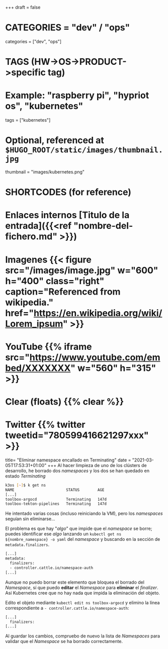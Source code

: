 +++
draft = false

# CATEGORIES = "dev" / "ops"
categories = ["dev", "ops"]
# TAGS (HW->OS->PRODUCT->specific tag)
# Example: "raspberry pi", "hypriot os", "kubernetes"

tags = ["kubernetes"]

# Optional, referenced at `$HUGO_ROOT/static/images/thumbnail.jpg`
thumbnail = "images/kubernetes.png"

# SHORTCODES (for reference)

# Enlaces internos [Titulo de la entrada]({{<ref "nombre-del-fichero.md" >}})

# Imagenes {{< figure src="/images/image.jpg" w="600" h="400" class="right" caption="Referenced from wikipedia." href="https://en.wikipedia.org/wiki/Lorem_ipsum" >}}
# YouTube {{% iframe src="https://www.youtube.com/embed/XXXXXXX" w="560" h="315" >}}
# Clear (floats) {{% clear %}}
# Twitter {{% twitter tweetid="780599416621297xxx" >}}

title=  "Eliminar namespace encallado en Terminating"
date = "2021-03-05T17:53:31+01:00"
+++
Al hacer limpieza de uno de los clústers de desarrollo, he borrado dos *namespaces* y los dos se han quedado en estado *Terminating*

<!--more-->

```bash
k3os [~]$ k get ns
NAME                       STATUS        AGE
[...]
toolbox-argocd             Terminating   147d
toolbox-tekton-pipelines   Terminating   147d

```

He intentado varias cosas (incluso reiniciando la VM), pero los *namespaces* seguían sin eliminarse...

El problema es que hay "*algo*" que impide que el *namespace* se borre; puedes identificar ese *algo* lanzando un `kubectl get ns ${nombre_namespace} -o yaml` del *namespace* y buscando en la sección de `metadata.finalizers`.

```bash
[...]
metadata:
  finalizers:
  - controller.cattle.io/namespace-auth
[...]
```

Aunque no puedo borrar este elemento que bloquea el borrado del *Namespace*, sí que puedo **editar** el *Namespace* para **eliminar** el *finalizer*. Así Kubernetes cree que no hay nada que impida la eliminación del objeto.

Edito el objeto mediante `kubectl edit ns toolbox-argocd` y elimino la línea correspondiente a `- controller.cattle.io/namespace-auth`:

```bash
[...]
  finalizers:
[...]
```

Al guardar los cambios, compruebo de nuevo la lista de *Namespaces* para validar que el *Namespace* se ha borrado correctamente.
